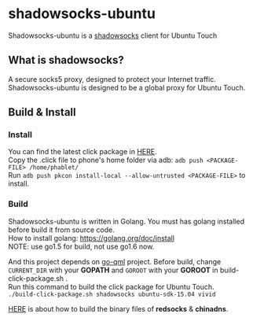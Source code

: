 # shadowsocks-ubuntu

Shadowsocks-ubuntu is a [shadowsocks](https://shadowsocks.org) client for Ubuntu Touch

## What is shadowsocks?
A secure socks5 proxy, designed to protect your Internet traffic.  
Shadowsocks-ubuntu is designed to be a global proxy for Ubuntu Touch.

## Build & Install

### Install
You can find the latest click package in [HERE](https://github.com/dawndiy/shadowsocks-ubuntu/releases).  
Copy the .click file to phone's home folder via adb: `adb push <PACKAGE-FILE> /home/phablet/`  
Run `adb push pkcon install-local --allow-untrusted <PACKAGE-FILE>` to install.

### Build
Shadowsocks-ubuntu is written in Golang. You must has golang installed before build it from source code.  
How to install golang: https://golang.org/doc/install  
NOTE: use go1.5 for build, not use go1.6 now.

And this project depends on [go-qml](https://github.com/go-qml/qml) project.
Before build, change `CURRENT_DIR` with your **GOPATH** and `GOROOT` with your **GOROOT** in build-click-package.sh .  
Run this command to build the click package for Ubuntu Touch.  
`./build-click-package.sh shadowsocks ubuntu-sdk-15.04 vivid`

[HERE](BUILD.md) is about how to build the binary files of **redsocks** & **chinadns**.
